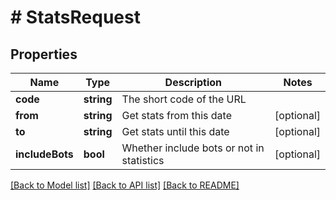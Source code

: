 # # StatsRequest

## Properties

Name | Type | Description | Notes
------------ | ------------- | ------------- | -------------
**code** | **string** | The short code of the URL |
**from** | **string** | Get stats from this date | [optional]
**to** | **string** | Get stats until this date | [optional]
**includeBots** | **bool** | Whether include bots or not in statistics | [optional]

[[Back to Model list]](../../README.md#models) [[Back to API list]](../../README.md#endpoints) [[Back to README]](../../README.md)
